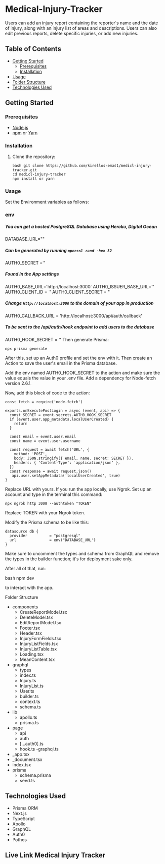# Medical-Injury-Tracker

Users can add an injury report containing the reporter's name and the date of injury, along with an injury list of areas and descriptions. Users can also edit previous reports, delete specific injuries, or add new injuries. 

## Table of Contents

- [Getting Started](#getting-started)
  - [Prerequisites](#prerequisites)
  - [Installation](#installation)
- [Usage](#usage)
- [Folder Structure](#folder-structure)
- [Technologies Used](#technologies-used)

## Getting Started

### Prerequisites

- [Node.js](https://nodejs.org/)
- [npm](https://www.npmjs.com/) or [Yarn](https://yarnpkg.com/)

### Installation

1. Clone the repository:

   ```
   bash git clone https://github.com/kirellos-emad1/medicl-injury-tracker.git
   cd medicl-injury-tracker
   npm install or yarn
   ```
### Usage
Set the Environment variables as follows:

### env
##### You can get a hosted PostgreSQL Database using Heroku, Digital Ocean
DATABASE_URL=""
##### Can be generated by running `openssl rand -hex 32`
AUTH0_SECRET =''

##### Found in the App settings
AUTH0_BASE_URL='http://localhost:3000'
AUTH0_ISSUER_BASE_URL=''
AUTH0_CLIENT_ID = ''
AUTH0_CLIENT_SECRET = ''

##### Change `http://localhost:3000` to the domain of your app in production
AUTH0_CALLBACK_URL = 'http://localhost:3000/api/auth/callback'

##### To be sent to the /api/auth/hook endpoint to add users to the database
AUTH0_HOOK_SECRET = ''
Then generate Prisma:

```
npx prisma generate
```
After this, set up an Auth0 profile and set the env with it. Then create an Action to save the user's email in the Prisma database.

Add the env named AUTH0_HOOK_SECRET to the action and make sure the value equals the value in your .env file. Add a dependency for Node-fetch version 2.6.1.

Now, add this block of code to the action:

```
const fetch = require('node-fetch')

exports.onExecutePostLogin = async (event, api) => {
  const SECRET = event.secrets.AUTH0_HOOK_SECRET
  if (event.user.app_metadata.localUserCreated) {
    return
  }

  const email = event.user.email
  const name = event.user.username
  
  const request = await fetch('URL', { 
    method: 'POST',
    body: JSON.stringify({ email, name, secret: SECRET }),
    headers: { 'Content-Type': 'application/json' },
  })
  const response = await request.json()
   api.user.setAppMetadata('localUserCreated', true)
}
```
Replace URL with yours. If you run the app locally, use Ngrok. Set up an account and type in the terminal this command:


```
npx ngrok http 3000 --authtoken "TOKEN"
```
Replace TOKEN with your Ngrok token.

Modify the Prisma schema to be like this:
```
datasource db {
  provider          = "postgresql"
  url               = env("DATABASE_URL")
}
```
Make sure to uncomment the types and schema from GraphQL and remove the types in the builder function; it's for deployment sake only.

After all of that, run:

bash
npm dev

to interact with the app.

Folder Structure
- components
  - CreateReportModel.tsx
  - DeleteModel.tsx
  - EditReportModel.tsx
  - Footer.tsx
  - Header.tsx
  - InjuryFormFields.tsx
  - InjuryListFields.tsx
  - InjuryListTable.tsx
  - Loading.tsx
  - MeanContent.tsx
- graphql
  - types
   - index.ts
   - Injury.ts
   - InjuryList.ts
   - User.ts
  - builder.ts
  - context.ts
  - schema.ts
- lib
  - apollo.ts
  - prisma.ts
- page
  - api
   - auth
    - [...auth0].ts
    - hook.ts
   -graphql.ts
 - _app.tsx
 - _document.tsx
 - index.tsx
- prisma
  - schema.prisma
  - seed.ts
## Technologies Used
- Prisma ORM
- Next.js
- TypeScript
- Apollo
- GraphQL
- Auth0
- Pothos
## Live Link Medical Injury Tracker






